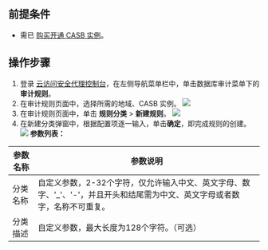 ## 前提条件
- 需已 [购买开通 CASB 实例](https://cloud.tencent.com/document/product/1303/53298)。

## 操作步骤
1. 登录 [云访问安全代理控制台](https://console.cloud.tencent.com/casb)，在左侧导航菜单栏中，单击数据库审计菜单下的**审计规则**。
2. 在审计规则页面中，选择所需的地域、CASB 实例。
![](https://qcloudimg.tencent-cloud.cn/raw/b3d236ae1f07aff897829379d5a73fa0.png)
3. 在审计规则页面中，单击 **规则分类** > **新建规则**。
![](https://qcloudimg.tencent-cloud.cn/raw/32a2f45f85bc5096c18586c0cb8bc4c0.png)
4. 在新建分类弹窗中，根据配置项逐一输入，单击**确定**，即完成规则的创建。
![](https://qcloudimg.tencent-cloud.cn/raw/dc61836a13f58ae2f87ac13379dab51c.png)
**参数列表：**
<table>
<thead>
<tr>
<th>参数名称</th>
<th>参数说明</th>
</tr>
</thead>
<tbody><tr>
<td>分类名称</td>
<td>自定义参数，2-32个字符，仅允许输入中文、英文字母、数字、'_'、'-'，并且开头和结尾需为中文、英文字母或者数字，名称不可重复。</td>
</tr>
<tr>
<td>分类描述</td>
<td>自定义参数，最大长度为128个字符。（可选）</td>
</tr>
</tbody></table>
